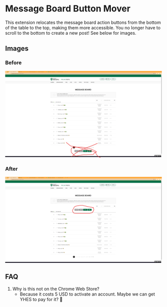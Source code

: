 # Message Board Button Mover

This extension relocates the message board action buttons from the bottom of the table to the top, making them more accessible. You no longer have to scroll to the bottom to create a new post! See below for images.

## Images

### Before

![Before Image](screenshots/before.png)

### After

![After Image](screenshots/after.png)

## FAQ

1. Why is this not on the Chrome Web Store?
    - Because it costs 5 USD to activate an account. Maybe we can get YHES to pay for it? 🤞
